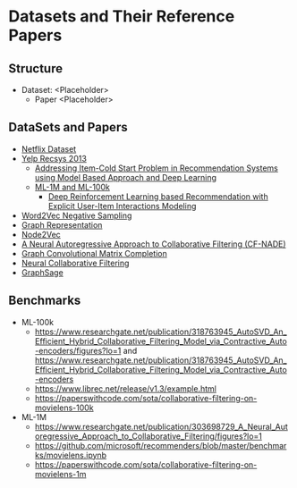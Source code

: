 # Datasets and Their Reference Papers

## Structure
- Dataset: \<Placeholder>
    - Paper \<Placeholder>

## DataSets and Papers
- [Netflix Dataset](https://www.kaggle.com/netflix-inc/netflix-prize-data)
- [Yelp Recsys 2013](https://www.kaggle.com/c/yelp-recsys-2013/data)
    - [Addressing Item-Cold Start Problem in
Recommendation Systems using Model Based
Approach and Deep Learning](https://arxiv.org/pdf/1706.05730.pdf)
    - [ML-1M and ML-100k]()
        - [Deep Reinforcement Learning based
Recommendation with Explicit User-Item
Interactions Modeling](https://arxiv.org/pdf/1810.12027.pdf)
- [Word2Vec Negative Sampling](https://papers.nips.cc/paper/5021-distributed-representations-of-words-and-phrases-and-their-compositionality.pdf)
- [Graph Representation](https://www.researchgate.net/publication/332351429_PhD_Qualifier_Written_Critiques_Network_Embeddings_via_Deep_Learning_Techniques)
- [Node2Vec](https://cs.stanford.edu/~jure/pubs/node2vec-kdd16.pdf)
- [A Neural Autoregressive Approach to Collaborative Filtering (CF-NADE)](https://arxiv.org/pdf/1605.09477.pdf)
- [Graph Convolutional Matrix Completion](https://arxiv.org/pdf/1706.02263.pdf)
- [Neural Collaborative Filtering](https://arxiv.org/pdf/1708.05031.pdf)
- [GraphSage](https://cs.stanford.edu/people/jure/pubs/graphsage-nips17.pdf)




## Benchmarks
- ML-100k
    - https://www.researchgate.net/publication/318763945_AutoSVD_An_Efficient_Hybrid_Collaborative_Filtering_Model_via_Contractive_Auto-encoders/figures?lo=1 and https://www.researchgate.net/publication/318763945_AutoSVD_An_Efficient_Hybrid_Collaborative_Filtering_Model_via_Contractive_Auto-encoders
    - https://www.librec.net/release/v1.3/example.html
    - https://paperswithcode.com/sota/collaborative-filtering-on-movielens-100k
- ML-1M
    - https://www.researchgate.net/publication/303698729_A_Neural_Autoregressive_Approach_to_Collaborative_Filtering/figures?lo=1
    - https://github.com/microsoft/recommenders/blob/master/benchmarks/movielens.ipynb
    - https://paperswithcode.com/sota/collaborative-filtering-on-movielens-1m